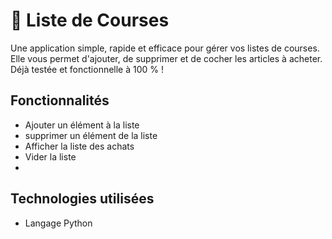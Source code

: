 # 🛒 Liste de Courses

Une application simple, rapide et efficace pour gérer vos listes de courses. Elle vous permet d'ajouter, de supprimer et de cocher les articles à acheter. Déjà testée et fonctionnelle à 100 % !

## Fonctionnalités

- Ajouter un élément à la liste
- supprimer un élément de la liste
- Afficher la liste des achats
- Vider la liste
- 

## Technologies utilisées

- Langage Python

